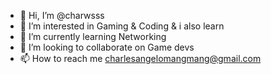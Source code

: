 - 👋 Hi, I’m @charwsss
- 👀 I’m interested in Gaming & Coding & i also learn
- 🌱 I’m currently learning Networking
- 💞️ I’m looking to collaborate on Game devs
- 📫 How to reach me charlesangelomangmang@gmail.com

<!---
charwsss/charwsss is a ✨ special ✨ repository because its `README.md` (this file) appears on your GitHub profile.
You can click the Preview link to take a look at your changes.
--->
